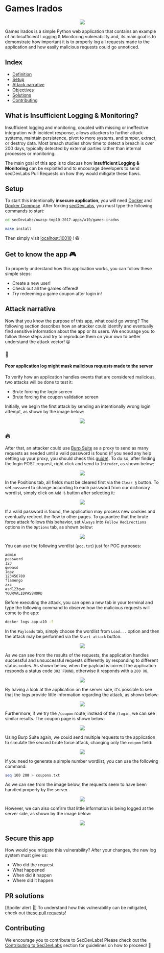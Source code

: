 # Games Irados

<p align="center">
    <img src="images/gamesirados-banner.png"/>
</p>

Games Irados is a simple Python web application that contains an example of an Insufficient Logging & Monitoring vulnerability and, its main goal is to demonstrate how important it is to properly log all requests made to the application and how easily malicious requests could go unnoticed.

## Index

- [Definition](#what-is-insufficient-logging-&-monitoring)
- [Setup](#setup)
- [Attack narrative](#attack-narrative)
- [Objectives](#secure-this-app)
- [Solutions](#pr-solutions)
- [Contributing](#contributing)

## What is Insufficient Logging & Monitoring?

Insufficient logging and monitoring, coupled with missing or ineffective integration with incident response, allows attackers to further attack systems, maintain persistence, pivot to more systems, and tamper, extract, or destroy data. Most breach studies show time to detect a breach is over 200 days, typically detected by external parties rather than internal processes or monitoring.

The main goal of this app is to discuss how **Insufficient Logging & Monitoring** can be exploited and to encourage developers to send secDevLabs Pull Requests on how they would mitigate these flaws.

## Setup

To start this intentionally **insecure application**, you will need [Docker][Docker Install] and [Docker Compose][Docker Compose Install]. After forking [secDevLabs](https://github.com/globocom/secDevLabs), you must type the following commands to start:

```sh
cd secDevLabs/owasp-top10-2017-apps/a10/games-irados
```

```sh
make install
```

Then simply visit [localhost:10010][App] ! 😆

## Get to know the app 🎮

To properly understand how this application works, you can follow these simple steps:

- Create a new user!
- Check out all the games offered!
- Try redeeming a game coupon after login in!

## Attack narrative

Now that you know the purpose of this app, what could go wrong? The following section describes how an attacker could identify and eventually find sensitive information about the app or its users. We encourage you to follow these steps and try to reproduce them on your own to better understand the attack vector! 😜

### 👀

#### Poor application log might mask malicious requests made to the server

To verify how an application handles events that are considered malicious, two attacks will be done to test it:
* Brute forcing the login screen
* Brute forcing the coupon validation screen

Initially, we begin the first attack by sending an intentionally wrong login attempt, as shown by the image below:

<p align="center">
    <img src="images/attack1.png"/>
</p>

## 🔥

After that, an attacker could use [Burp Suite] as a proxy to send as many requests as needed until a valid password is found (if you need any help setting up your proxy, you should check this [guide](https://support.portswigger.net/customer/portal/articles/1783066-configuring-firefox-to-work-with-burp)). To do so, after finding the login POST request, right click and send to `Intruder`, as shown below:

<p align="center">
    <img src="images/attack9.png"/>
</p>

In the Positions tab, all fields must be cleared first via the `Clear §` button. To set `password` to change according to each password from our dictionary wordlist, simply click on `Add §` button after selecting it:

<p align="center">
    <img src="images/attack2.png"/>
</p>

If a valid password is found, the application may process new cookies and eventually redirect the flow to other pages. To guarantee that the brute force attack follows this behavior, set `Always` into `Follow Redirections` options in the `Options` tab, as shown below:

<p align="center">
    <img src="images/attack10.png"/>
</p>

You can use the following wordlist (`poc.txt`) just for POC purposes:

```
admin
password
123
qweasd
1qaz
123456789
flamengo
zxc
asd123qwe
YOURVALIDPASSWORD
```

Before executing the attack, you can open a new tab in your terminal and type the following command to observe how the malicious requests will come to the app:

```sh
docker logs app-a10 -f
```

In the `Payloads` tab, simply choose the wordlist from `Load...` option and then the attack may be performed via the `Start attack` button. 

<p align="center">
    <img src="images/attack11.png"/>
</p>

As we can see from the results of the requests, the application handles successful and unsuccessful requests differently by responding to different status codes. As shown below, when the payload is correct the application responds a status code `302 FOUND`, otherwise it responds with a `200 OK`.

<p align="center">
    <img src="images/attack3.png"/>
</p>

By having a look at the application on the server side, it's possible to see that the logs provide little information regarding the attack, as shown below:

<p align="center">
    <img src="images/attack4.png"/>
</p>

Furthermore, if we try the `/coupon` route, instead of the `/login`, we can see similar results. The coupon page is shown below:

<p align="center">
    <img src="images/attack5.png"/>
</p>

Using Burp Suite again, we could send multiple requests to the application to simulate the second brute force attack, changing only the `coupon` field:

<p align="center">
    <img src="images/attack6.png"/>
</p>

If you need to generate a simple number wordlist, you can use the following command:

```sh
seq 100 200 > coupons.txt
```

As we can see from the image below, the requests seem to have been handled properly by the server.

<p align="center">
    <img src="images/attack7.png"/>
</p>

However, we can also confirm that little information is being logged at the server side, as shown by the image below:

<p align="center">
    <img src="images/attack8.png"/>
</p>

## Secure this app

How would you mitigate this vulnerability? After your changes, the new log system must give us: 

* Who did the request
* What happened
* When did it happen
* Where did it happen

## PR solutions

[Spoiler alert 🚨] To understand how this vulnerability can be mitigated, check out [these pull requests](https://github.com/globocom/secDevLabs/pulls?q=is%3Apr+label%3A%22mitigation+solution+%F0%9F%94%92%22+label%3AGamesIrados.com)!

## Contributing

We encourage you to contribute to SecDevLabs! Please check out the [Contributing to SecDevLabs](../../../docs/CONTRIBUTING.md) section for guidelines on how to proceed! 🎉

[Docker Install]:  https://docs.docker.com/install/
[Docker Compose Install]: https://docs.docker.com/compose/install/
[App]: http://localhost:10010
[secDevLabs]: https://github.com/globocom/secDevLabs
[2]:https://github.com/globocom/secDevLabs/tree/master/owasp-top10-2017-apps/a10/games-irados
[Burp Suite]: https://portswigger.net/burp